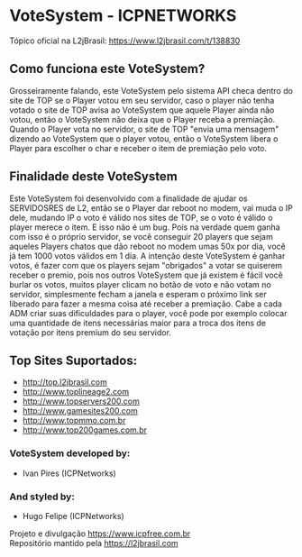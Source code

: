 # VoteSystem - ICPNETWORKS

Tópico oficial na L2jBrasil: https://www.l2jbrasil.com/t/138830

## Como funciona este VoteSystem?

Grosseiramente falando, este VoteSystem pelo sistema API checa dentro do site de TOP se o Player votou em seu servidor, caso o player não tenha votado o site de TOP avisa ao VoteSystem que aquele Player ainda não votou, então o VoteSystem não deixa que o Player receba a premiação.
Quando o Player vota no servidor, o site de TOP "envia uma mensagem" dizendo ao VoteSystem que o player votou, então o VoteSystem libera o Player para escolher o char e receber o item de premiação pelo voto.


## Finalidade deste VoteSystem

Este VoteSystem foi desenvolvido com a finalidade de ajudar os SERVIDOSRES de L2, então se o Player dar reboot no modem, vai muda o IP dele, mudando IP o voto é válido nos sites de TOP, se o voto é válido o player merece o item. E isso não é um bug. Pois na verdade quem ganha com isso é o próprio servidor, se você conseguir 20 players que sejam aqueles Players chatos que dão reboot no modem umas 50x por dia, você já tem 1000 votos válidos em 1 dia. A intenção deste VoteSystem é ganhar votos, é fazer com que os players sejam "obrigados" a votar se quiserem receber o premio, pois nos outros VoteSystem que já existem é fácil você burlar os votos, muitos player clicam no botão de voto e não votam no servidor, simplesmente fecham a janela e esperam o próximo link ser liberado para fazer a mesma coisa até receber a premiação. Cabe a cada ADM criar suas dificuldades para o player, você pode por exemplo colocar uma quantidade de itens necessárias maior para a troca dos itens de votação por itens premium do seu servidor.

## Top Sites Suportados:

- http://top.l2jbrasil.com
- http://www.toplineage2.com
- http://www.topservers200.com
- http://www.gamesites200.com
- http://www.topmmo.com.br
- http://www.top200games.com.br


### VoteSystem developed by:        
- Ivan Pires (ICPNetworks)       

###  And styled by:             
- Hugo Felipe (ICPNetworks)

Projeto e divulgação https://www.icpfree.com.br     
Repositório mantido pela https://l2jbrasil.com
